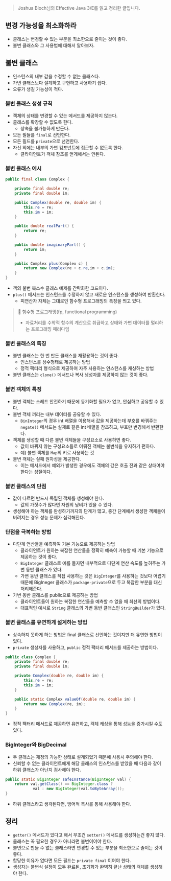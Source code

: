 > Joshua Bloch님의 Effective Java 3/E를 읽고 정리한 글입니다.
> 

## 변경 가능성을 최소화하라

- 클래스는 변경할 수 있는 부분을 최소한으로 줄이는 것이 좋다.
- 불변 클래스와 그 사용법에 대해서 알아보자.

## 불변 클래스

- 인스턴스의 내부 값을 수정할 수 없는 클래스다.
- 가변 클래스보다 설계하고 구현하고 사용하기 쉽다.
- 오류가 생길 가능성이 적다.

### 불변 클래스 생성 규칙

- 객체의 상태를 변경할 수 있는 메서드를 제공하지 않는다.
- 클래스를 확장할 수 없도록 한다.
    - 상속을 불가능하게 만든다.
- 모든 필들를 `final`로 선언한다.
- 모든 필드를 `private`으로 선언한다.
- 자신 외에는 내부의 가변 컴포넌트에 접근할 수 없도록 한다.
    - 클라이언트가 객체 참조를 얻게해서는 안된다.
    

### 불변 클래스 예시

```java
public final class Complex {

    private final double re;
    private final double im;

    public Complex(double re, double im) {
        this.re = re;
        this.im = im;
    }

    public double realPart() {
        return re;
    }

    public double imaginaryPart() {
        return im;
    }

    public Complex plus(Complex c) {
        return new Complex(re + c.re,im + c.im);
    }
}
```

- 책의 불변 복소수 클래스 예제를 간략화한 코드이다.
- `plus()` 메서드는 인스턴스를 수정하지 않고 새로운 인스턴스를 생성하여 반환한다.
    - 피연산자 자체는 그대로인 함수형 프로그래밍의 특징을 띄고 있다.

> 📌 함수형 프로그래밍(fp, functional programming)
> 
> - 자료처리를 수학적 함수의 계산으로 취급하고 상태와 가변 데이터를 멀리하는 프로그래밍 패러다임

### 불변 클래스의 특징

- 불변 클래스는 한 번 만든 클래스를 재활용하는 것이 좋다.
    - 인스턴스를 상수형태로 제공하는 방법
    - 정적 팩터리 형식으로 제공하여 자주 사용하는 인스턴스를 캐싱하는 방법
- 불변 클래스는 `clone()` 메서드나 복사 생성자를 제공하지 않는 것이 좋다.

### 불변 객체의 특징

- 불변 객체는 스레드 안전하기 때문에 동기화할 필요가 없고, 안심하고 공유할 수 있다.
- 불변 객체 끼리는 내부 데이터를 공유할 수 있다.
    - `BinInteger`의 경우 int 배열을 이용해서 값을 제공하는데 부호를 바꿔주는 `negate()` 메서드는 실제로 같은 int 배열을 참조하고, 부호만 변경해서 반환한다.
- 객체를 생성할 때 다른 불변 객체들을 구성요소로 사용하면 좋다.
    - 값이 바뀌지 않는 구성요소들로 이뤄진 객체는 불변식을 유지하기 편하다.
    - 예) 불변 객체를 `Map`의 키로 사용하는 것
- 불변 객체는 실패 원자성을 제공한다.
    - 이는 메서드에서 예외가 발생한 경우에도 객체의 값은 호출 전과 같은 상태여야 한다는 성질이다.

### 불변 클래스의 단점

- 값이 다르면 반드시 독립된 객체를 생성해야 한다.
    - 값의 가짓수가 많다면 자원의 낭비가 있을 수 있다.
- 생성해야 하는 객체를 완성하기까지의 단계가 많고, 중간 단계에서 생성한 객체들이 버려지는 경우 성능 문제가 심각해진다.

### 단점을 극복하는 방법

- 다단계 연산들을 예측하여 기본 기능으로 제공하는 방법
    - 클라이언트가 원하는 복잡한 연산들을 정확히 예측이 가능할 때 기본 기능으로 제공하는 것이 좋다.
    - `BigInteger` 클래스로 예를 들자면 내부적으로 다단계 연산 속도를 높혀주는 가변 동반 클래스가 있다.
    - 가변 동반 클래스를 직접 사용하는 것은 `BigInteger`를 사용하는 것보다 어렵기 때문에 BigIneger 클래스가 `package-private`으로 두고 복잡한 부분을 대신 처리해준다.
- 가변 동반 클래스를 public으로 제공하는 방법
    - 클라이언트들이 원하는 복잡한 연산들을 예측할 수 없을 때 최선의 방법이다.
    - 대표적인 예시로 `String` 클래스의 가변 동반 클래스인 `StringBuilder`가 있다.

### 불변 클래스를 유연하게 설계하는 방법

- 상속하지 못하게 하는 방법은 final 클래스로 선언하는 것이지만 더 유연한 방법이 있다.
- `private` 생성자를 사용하고, `public` 정적 팩터리 메서드를 제공하는 방법이다.

```java
public class Complex {
    private final double re;
    private final double im;

    private Complex(double re, double im) {
        this.re = re;
        this.im = im;
    }

    public static Complex valueOf(double re, double im) {
        return new Complex(re, im);
    }
}
```

- 정적 팩터리 메서드로 제공하면 유연하고, 객체 캐싱을 통해 성능을 증가시킬 수도 있다.

### BigInteger와 BigDecimal

- 두 클래스는 재정의 가능한 상태로 설계되었기 때문에 사용시 주의해야 한다.
- 신뢰할 수 없는 클라이언트에게 해당 클래스의 인스턴스를 받았을 때 다음과 같이 하위 클래스가 아닌지 검사해야 한다.

```java
public static BigInteger safeInstance(BigInteger val) {
    return val.getClass() == BigInteger.class ?
            val : new BigInteger(val.toByteArray());
}
```

- 하위 클래스라고 생각된다면, 방어적 복사를 통해 사용해야 한다.

## 정리

- `getter()` 메서드가 있다고 해서 무조건 `setter()` 메서드를 생성하는건 좋지 않다.
- 클래스는 꼭 필요한 경우가 아니라면 불변이어야 한다.
- 불변으로 만들 수 없는 클래스라면 변경할 수 있는 부분을 최소한으로 줄이는 것이 좋다.
- 합당한 이유가 없다면 모든 필드는 `private final` 이어야 한다.
- 생성자는 불변식 설정이 모두 완료된, 초기화가 완벽히 끝난 상태의 객체를 생성해야 한다.
